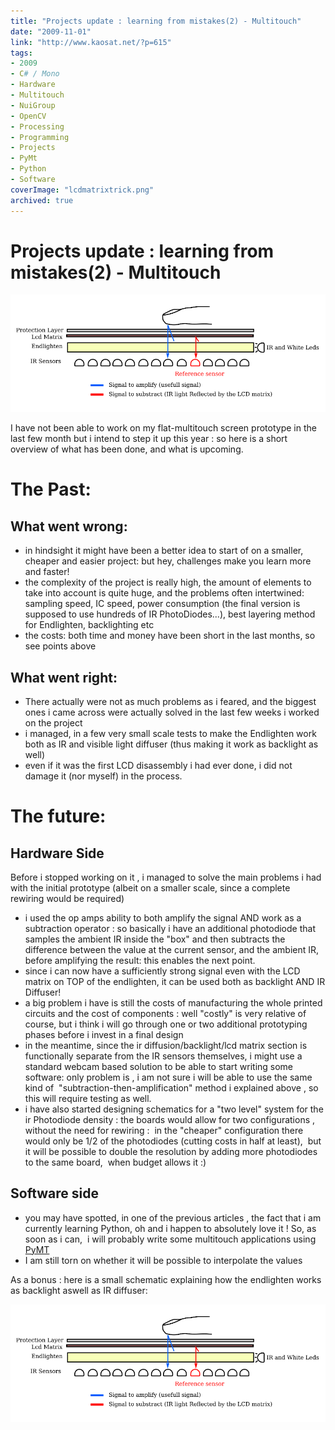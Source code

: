 ```yaml
---
title: "Projects update : learning from mistakes(2) - Multitouch"
date: "2009-11-01"
link: "http://www.kaosat.net/?p=615"
tags:
- 2009
- C# / Mono
- Hardware
- Multitouch
- NuiGroup
- OpenCV
- Processing
- Programming
- Projects
- PyMt
- Python
- Software
coverImage: "lcdmatrixtrick.png"
archived: true
---
```




# Projects update : learning from mistakes(2) - Multitouch 

[![lcdmatrixtrick](./assets/lcdmatrixtrick.png "lcdmatrixtrick")](./assets/lcdmatrixtrick.png)

I have not been able to work on my flat-multitouch screen prototype in the last few month but i intend to step it up this year : so here is a short overview of what has been done, and what is upcoming.

# The Past:

## What went wrong:

- in hindsight it might have been a better idea to start of on a smaller, cheaper and easier project: but hey, challenges make you learn more and faster!
- the complexity of the project is really high, the amount of elements to take into account is quite huge, and the problems often intertwined: sampling speed, IC speed, power consumption (the final version is supposed to use hundreds of IR PhotoDiodes...), best layering method for Endlighten, backlighting etc
- the costs: both time and money have been short in the last months, so see points above

## What went right:

- There actually were not as much problems as i feared, and the biggest ones i came across were actually solved in the last few weeks i worked on the project
- i managed, in a few very small scale tests to make the Endlighten work both as IR and visible light diffuser (thus making it work as backlight as well)
- even if it was the first LCD disassembly i had ever done, i did not damage it (nor myself) in the process.

# The future:

## Hardware Side

Before i stopped working on it , i managed to solve the main problems i had with the initial prototype (albeit on a smaller scale, since a complete rewiring would be required)

- i used the op amps ability to both amplify the signal AND work as a subtraction operator : so basically i have an additional photodiode that samples the ambient IR inside the "box" and then subtracts the difference between the value at the current sensor, and the ambient IR, before amplifying the result: this enables the next point.
- since i can now have a sufficiently strong signal even with the LCD matrix on TOP of the endlighten, it can be used both as backlight AND IR Diffuser!
- a big problem i have is still the costs of manufacturing the whole printed circuits and the cost of components : well "costly" is very relative of course, but i think i will go through one or two additional prototyping phases before i invest in a final design
- in the meantime, since the ir diffusion/backlight/lcd matrix section is functionally separate from the IR sensors themselves, i might use a standard webcam based solution to be able to start writing some software: only problem is , i am not sure i will be able to use the same kind of  "subtraction-then-amplification" method i explained above , so this will require testing as well.
- i have also started designing schematics for a "two level" system for the ir Photodiode density : the boards would allow for two configurations , without the need for rewiring :  in the "cheaper" configuration there would only be 1/2 of the photodiodes (cutting costs in half at least),  but it will be possible to double the resolution by adding more photodiodes to the same board,  when budget allows it :)

## Software side

- you may have spotted, in one of the previous articles , the fact that i am currently learning Python, oh and i happen to absolutely love it ! So, as soon as i can,  i will probably write some multitouch applications using [PyMT](http://pymt.txzone.net/)
- I am still torn on whether it will be possible to interpolate the values

As a bonus : here is a small schematic explaining how the endlighten works as backlight aswell as IR diffuser:

[![lcdmatrixtrick](./assets/lcdmatrixtrick.png "lcdmatrixtrick")](./assets/lcdmatrixtrick.png)
